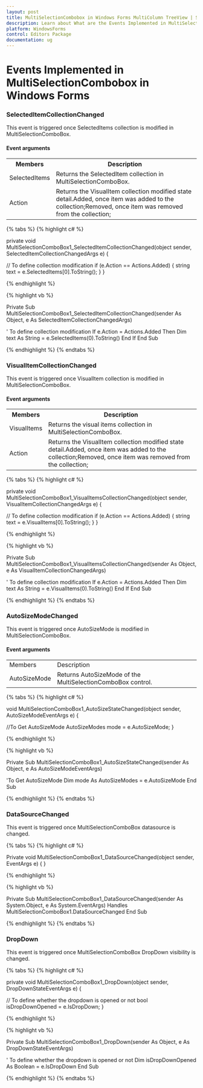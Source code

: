 ```yaml
---
layout: post
title: MultiSelectionCombobox in Windows Forms MultiColumn TreeView | Syncfusion
description: Learn about What are the Events Implemented in MultiSelectionCombobox support in Syncfusion Windows Forms MultiSelectionComboBox control and more details.
platform: WindowsForms
control: Editors Package
documentation: ug
---
```


# Events Implemented in MultiSelectionCombobox in Windows Forms

### SelectedItemCollectionChanged

This event is triggered once SelectedItems collection is modified in MultiSelectionComboBox.

#### Event arguments



<table>
<tr>
<th>
Members</th><th>
Description</th></tr>
<tr>
<td>
SelectedItems</td><td>
Returns the SelectedItem collection in MultiSelectionComboBox.</td></tr>
<tr>
<td>
Action</td><td>
Returns the VisualItem collection modified state detail.Added, once item was added to the collection;Removed, once item was removed from the collection;</td></tr>
</table>

{% tabs %}
{% highlight c# %}

private void MultiSelectionComboBox1_SelectedItemCollectionChanged(object sender, SelectedItemCollectionChangedArgs e)
{

// To define collection modification
    if (e.Action == Actions.Added)
    {
        string text = e.SelectedItems[0].ToString();
    }
}

{% endhighlight %}

{% highlight vb %}

Private Sub MultiSelectionComboBox1_SelectedItemCollectionChanged(sender As Object, e As SelectedItemCollectionChangedArgs)

' To define collection modification
If e.Action = Actions.Added Then
Dim text As String = e.SelectedItems(0).ToString()
End If
End Sub

{% endhighlight %}
{% endtabs %}

### VisualItemCollectionChanged

This event is triggered once VisualItem collection is modified in MultiSelectionComboBox.

#### Event arguments



<table>
<tr>
<th>
Members</th><th>
Description</th></tr>
<tr>
<td>
VisualItems</td><td>
Returns the visual items collection in MultiSelectionComboBox.</td></tr>
<tr>
<td>
Action</td><td>
Returns the VisualItem collection modified state detail.Added, once item was added to the collection;Removed, once item was removed from the collection;</td></tr>
</table>

{% tabs %}
{% highlight c# %}

private void MultiSelectionComboBox1_VisualItemsCollectionChanged(object sender, VisualItemCollectionChangedArgs e)
{

// To define collection modification
    if (e.Action == Actions.Added)
    {
        string text = e.VisualItems[0].ToString();
    }
}

{% endhighlight %}

{% highlight vb %}

Private Sub MultiSelectionComboBox1_VisualItemsCollectionChanged(sender As Object, e As VisualItemCollectionChangedArgs)

' To define collection modification
If e.Action = Actions.Added Then
Dim text As String = e.VisualItems(0).ToString()
End If
End Sub
 
{% endhighlight %}
{% endtabs %}

### AutoSizeModeChanged

This event is triggered once AutoSizeMode is modified in MultiSelectionComboBox.

#### Event arguments



<table>
<tr>
<td>
Members</td><td>
Description</td></tr>
<tr>
<td>
AutoSizeMode</td><td>
Returns AutoSizeMode of the MultiSelectionComboBox control.</td></tr>
</table>

{% tabs %}
{% highlight c# %}

void MultiSelectionComboBox1_AutoSizeStateChanged(object sender, AutoSizeModeEventArgs e)
{

//To Get AutoSizeMode
     AutoSizeModes mode = e.AutoSizeMode;
}

{% endhighlight %}

{% highlight vb %}

Private Sub MultiSelectionComboBox1_AutoSizeStateChanged(sender As Object, e As AutoSizeModeEventArgs)

'To Get AutoSizeMode
Dim mode As AutoSizeModes = e.AutoSizeMode
End Sub

{% endhighlight %}
{% endtabs %}

### DataSourceChanged

This event is triggered once MultiSelectionComboBox datasource is changed.

{% tabs %}
{% highlight c# %}

Private void MultiSelectionComboBox1_DataSourceChanged(object sender, EventArgs e)
{
}

{% endhighlight %}

{% highlight vb %}

Private Sub MultiSelectionComboBox1_DataSourceChanged(sender As System.Object, e As System.EventArgs) Handles MultiSelectionComboBox1.DataSourceChanged
End Sub

{% endhighlight %}
{% endtabs %}

### DropDown

This event is triggered once MultiSelectionComboBox DropDown visibility is changed.

{% tabs %}
{% highlight c# %}

private void MultiSelectionComboBox1_DropDown(object sender, DropDownStateEventArgs e)
{

// To define whether the dropdown is opened or not
bool isDropDownOpened = e.IsDropDown;
}

{% endhighlight %}

{% highlight vb %}

Private Sub MultiSelectionComboBox1_DropDown(sender As Object, e As DropDownStateEventArgs)

' To define whether the dropdown is opened or not
Dim isDropDownOpened As Boolean = e.IsDropDown
End Sub
	
{% endhighlight %}
{% endtabs %}

